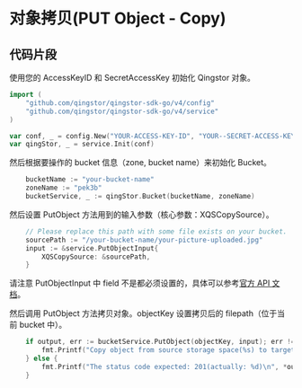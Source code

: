 # 对象拷贝(PUT Object - Copy)

## 代码片段

使用您的 AccessKeyID 和 SecretAccessKey 初始化 Qingstor 对象。

```go
import (
	"github.com/qingstor/qingstor-sdk-go/v4/config"
	"github.com/qingstor/qingstor-sdk-go/v4/service"
)

var conf, _ = config.New("YOUR-ACCESS-KEY-ID", "YOUR--SECRET-ACCESS-KEY")
var qingStor, _ = service.Init(conf)
```

然后根据要操作的 bucket 信息（zone, bucket name）来初始化 Bucket。

```go
	bucketName := "your-bucket-name"
	zoneName := "pek3b"
	bucketService, _ := qingStor.Bucket(bucketName, zoneName)
```

然后设置 PutObject 方法用到的输入参数（核心参数：XQSCopySource）。

```go
	// Please replace this path with some file exists on your bucket.
	sourcePath := "/your-bucket-name/your-picture-uploaded.jpg"
	input := &service.PutObjectInput{
		XQSCopySource: &sourcePath,
	}
```

请注意 PutObjectInput 中 field 不是都必须设置的，具体可以参考[官方 API 文档](https://docsv4.qingcloud.com/user_guide/storage/object_storage/api/object/basic_opt/copy/)。

然后调用 PutObject 方法拷贝对象。objectKey 设置拷贝后的 filepath（位于当前 bucket 中）。

```go
	if output, err := bucketService.PutObject(objectKey, input); err != nil {
		fmt.Printf("Copy object from source storage space(%s) to target path(%s) failed with given error: %s\n", sourcePath, objectKey, err)
	} else {
		fmt.Printf("The status code expected: 201(actually: %d)\n", *output.StatusCode)
	}
```